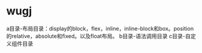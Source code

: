 # wugj
a目录-布局目录：display的block，flex，inline，inline-block和box。position的relative，absolute和fixed。以及float布局。
b目录-语法调用目录
c目录-自定义组件目录